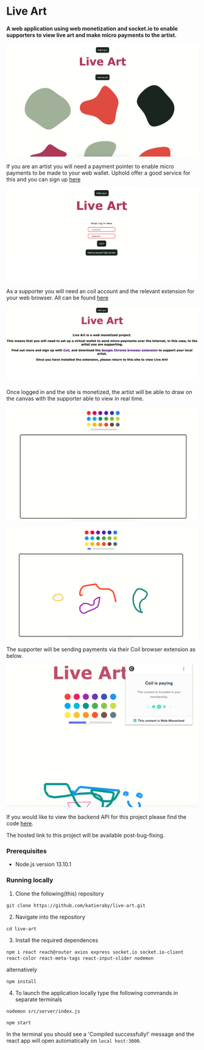 # Live Art

#### A web application using web monetization and socket.io to enable supporters to view live art and make micro payments to the artist.

![Alt text](./screenshots/homepage.png "homepage")

If you are an artist you will need a payment pointer to enable micro payments to be made to your web wallet. Uphold offer a good service for this and you can sign up [here](https://uphold.com/en-gb/)

![Alt text](./screenshots/artistlogin.png "artist log in")

As a supporter you will need an coil account and the relevant extension for your web browser. All can be found [here](https://coil.com/)

![Alt text](./screenshots/notmonetized.png "not monetized message")

Once logged in and the site is monetized, the artist will be able to draw on the canvas with the supporter able to view in real time.

![Alt text](./screenshots/blankcanvas.png "blank canvas")

![Alt text](./screenshots/badart.png "badart")

The supporter will be sending payments via their Coil browser extension as below.

![Monetization in action](./screenshots/live-art-monetization.png "monetization in action")

If you would like to view the backend API for this project please find the code [here](https://github.com/katieraby/live-art-backend).

The hosted link to this project will be available post-bug-fixing.

### **Prerequisites**

- Node.js version 13.10.1

### **Running locally**

1. Clone the following(this) repository

```
git clone https://github.com/katieraby/live-art.git
```

2. Navigate into the repository

```
cd live-art
```

3. Install the required dependences

```
npm i react reach@router axios express socket.io socket.io-client react-color react-meta-tags react-input-slider nodemon
```

alternatively

```
npm install
```

4. To launch the application locally type the following commands in separate terminals

```
nodemon src/server/index.js
```

```
npm start
```

In the terminal you should see a 'Compiled successfully!' message and the react app will open automatically on `local host:3000`.
